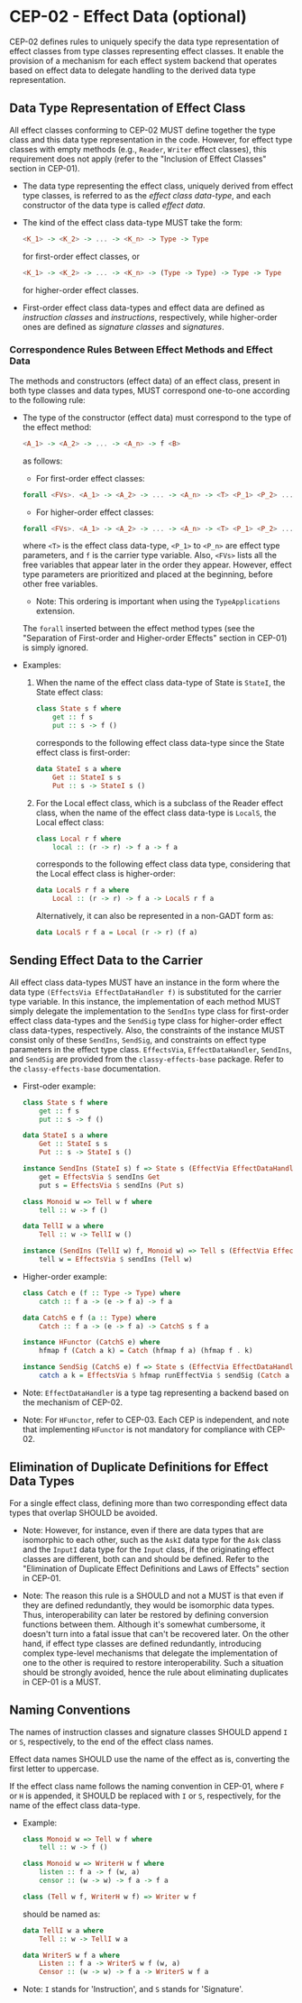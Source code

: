 # CEP-02 - Effect Data (optional)

CEP-02 defines rules to uniquely specify the data type representation of effect classes from type classes representing effect classes. It enable the provision of a mechanism for each effect system backend that operates based on effect data to delegate handling to the derived data type representation.

## Data Type Representation of Effect Class
All effect classes conforming to CEP-02 MUST define together the type class and this data type representation in the code. However, for effect type classes with empty methods (e.g., `Reader`, `Writer` effect classes), this requirement does not apply (refer to the "Inclusion of Effect Classes" section in CEP-01).

* The data type representing the effect class, uniquely derived from effect type classes, is referred to as the *effect class data-type*, and each constructor of the data type is called *effect data*.

* The kind of the effect class data-type MUST take the form:

    ```haskell
    <K_1> -> <K_2> -> ... -> <K_n> -> Type -> Type
    ```

    for first-order effect classes, or

    ```haskell
    <K_1> -> <K_2> -> ... -> <K_n> -> (Type -> Type) -> Type -> Type
    ```

    for higher-order effect classes.

* First-order effect class data-types and effect data are defined as *instruction classes* and *instructions*, respectively, while higher-order ones are defined as *signature classes* and *signatures*.

### Correspondence Rules Between Effect Methods and Effect Data
The methods and constructors (effect data) of an effect class, present in both type classes and data types, MUST correspond one-to-one according to the following rule:

* The type of the constructor (effect data) must correspond to the type of the effect method:

    ```haskell
    <A_1> -> <A_2> -> ... -> <A_n> -> f <B>
    ```

    as follows:

    - For first-order effect classes:

    ```haskell
    forall <FVs>. <A_1> -> <A_2> -> ... -> <A_n> -> <T> <P_1> <P_2> ... <P_n> <B>
    ```

    - For higher-order effect classes:

    ```haskell
    forall <FVs>. <A_1> -> <A_2> -> ... -> <A_n> -> <T> <P_1> <P_2> ... <P_n> f <B>
    ```

    where `<T>` is the effect class data-type, `<P_1>` to `<P_n>` are effect type parameters, and `f` is the carrier type variable. Also, `<FVs>` lists all the free variables that appear later in the order they appear. However, effect type parameters are prioritized and placed at the beginning, before other free variables.
    * Note: This ordering is important when using the `TypeApplications` extension.

    The `forall` inserted between the effect method types (see the "Separation of First-order and Higher-order Effects" section in CEP-01) is simply ignored.

* Examples:
    1. When the name of the effect class data-type of State is `StateI`, the State effect class:

        ```haskell
        class State s f where
            get :: f s
            put :: s -> f ()
        ```

        corresponds to the following effect class data-type since the State effect class is first-order:

        ```haskell
        data StateI s a where
            Get :: StateI s s
            Put :: s -> StateI s ()
        ```

    1. For the Local effect class, which is a subclass of the Reader effect class, when the name of the effect class data-type is `LocalS`, the Local effect class:

        ```haskell
        class Local r f where
            local :: (r -> r) -> f a -> f a
        ```

        corresponds to the following effect class data type, considering that the Local effect class is higher-order:

        ```haskell
        data LocalS r f a where
            Local :: (r -> r) -> f a -> LocalS r f a
        ```

        Alternatively, it can also be represented in a non-GADT form as:

        ```haskell
        data LocalS r f a = Local (r -> r) (f a)
        ```

## Sending Effect Data to the Carrier
All effect class data-types MUST have an instance in the form where the data type `(EffectsVia EffectDataHandler f)` is substituted for the carrier type variable. In this instance, the implementation of each method MUST simply delegate the implementation to the `SendIns` type class for first-order effect class data-types and the `SendSig` type class for higher-order effect class data-types, respectively. Also, the constraints of the instance MUST consist only of these `SendIns`, `SendSig`, and constraints on effect type parameters in the effect type class. `EffectsVia`, `EffectDataHandler`, `SendIns`, and `SendSig` are provided from the `classy-effects-base` package. Refer to the `classy-effects-base` documentation.

* First-oder example:

    ```haskell
    class State s f where
        get :: f s
        put :: s -> f ()

    data StateI s a where
        Get :: StateI s s
        Put :: s -> StateI s ()

    instance SendIns (StateI s) f => State s (EffectVia EffectDataHandler f) where
        get = EffectsVia $ sendIns Get
        put s = EffectsVia $ sendIns (Put s)
    ```

    ```haskell
    class Monoid w => Tell w f where
        tell :: w -> f ()

    data TellI w a where
        Tell :: w -> TellI w ()

    instance (SendIns (TellI w) f, Monoid w) => Tell s (EffectVia EffectDataHandler f) where
        tell w = EffectsVia $ sendIns (Tell w)
    ```

* Higher-order example:

    ```haskell
    class Catch e (f :: Type -> Type) where
        catch :: f a -> (e -> f a) -> f a

    data CatchS e f (a :: Type) where
        Catch :: f a -> (e -> f a) -> CatchS s f a

    instance HFunctor (CatchS e) where
        hfmap f (Catch a k) = Catch (hfmap f a) (hfmap f . k)

    instance SendSig (CatchS e) f => State s (EffectVia EffectDataHandler f) where
        catch a k = EffectsVia $ hfmap runEffectVia $ sendSig (Catch a k)
    ```

* Note: `EffectDataHandler` is a type tag representing a backend based on the mechanism of CEP-02.
* Note: For `HFunctor`, refer to CEP-03. Each CEP is independent, and note that implementing `HFunctor` is not mandatory for compliance with CEP-02.

## Elimination of Duplicate Definitions for Effect Data Types

For a single effect class, defining more than two corresponding effect data types that overlap SHOULD be avoided.

* Note: However, for instance, even if there are data types that are isomorphic to each other, such as the `AskI` data type for the `Ask` class and the `InputI` data type for the `Input` class, if the originating effect classes are different, both can and should be defined. Refer to the "Elimination of Duplicate Effect Definitions and Laws of Effects" section in CEP-01.

* Note: The reason this rule is a SHOULD and not a MUST is that even if they are defined redundantly, they would be isomorphic data types. Thus, interoperability can later be restored by defining conversion functions between them. Although it's somewhat cumbersome, it doesn't turn into a fatal issue that can't be recovered later. On the other hand, if effect type classes are defined redundantly, introducing complex type-level mechanisms that delegate the implementation of one to the other is required to restore interoperability. Such a situation should be strongly avoided, hence the rule about eliminating duplicates in CEP-01 is a MUST.

## Naming Conventions

The names of instruction classes and signature classes SHOULD append `I` or `S`, respectively, to the end of the effect class names.

Effect data names SHOULD use the name of the effect as is, converting the first letter to uppercase.

If the effect class name follows the naming convention in CEP-01, where `F` or `H` is appended, it SHOULD be replaced with `I` or `S`, respectively, for the name of the effect class data-type.

* Example:
    ```haskell
    class Monoid w => Tell w f where
        tell :: w -> f ()

    class Monoid w => WriterH w f where
        listen :: f a -> f (w, a)
        censor :: (w -> w) -> f a -> f a

    class (Tell w f, WriterH w f) => Writer w f
    ```

    should be named as:

    ```haskell
    data TellI w a where
        Tell :: w -> TellI w a

    data WriterS w f a where
        Listen :: f a -> WriterS w f (w, a)
        Censor :: (w -> w) -> f a -> WriterS w f a
    ```

* Note: `I` stands for 'Instruction', and `S` stands for 'Signature'.
